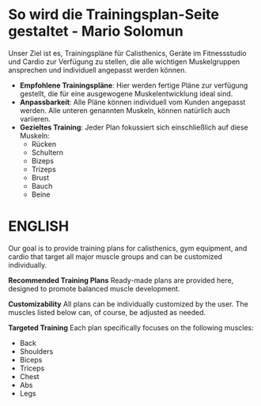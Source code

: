 # So wird die Trainingsplan-Seite gestaltet - Mario Solomun

Unser Ziel ist es, Trainingspläne für Calisthenics, Geräte im Fitnessstudio und Cardio zur Verfügung zu stellen, die alle wichtigen Muskelgruppen ansprechen und individuell angepasst werden können. 


- **Empfohlene Trainingspläne**: Hier werden fertige Pläne zur verfügung gestellt, die für eine ausgewogene Muskelentwicklung ideal sind. 
- **Anpassbarkeit**: Alle Pläne können individuell vom Kunden angepasst werden. Alle unteren genannten Muskeln, können natürlich auch variieren.
- **Gezieltes Training**: Jeder Plan fokussiert sich einschließlich auf diese Muskeln:
  - Rücken
  - Schultern
  - Bizeps
  - Trizeps
  - Brust
  - Bauch
  - Beine


# ENGLISH
Our goal is to provide training plans for calisthenics, gym equipment, and cardio that target all major muscle groups and can be customized individually.

**Recommended Training Plans**
Ready-made plans are provided here, designed to promote balanced muscle development.

**Customizability**
All plans can be individually customized by the user. The muscles listed below can, of course, be adjusted as needed.

**Targeted Training**
Each plan specifically focuses on the following muscles:

- Back
- Shoulders
- Biceps
- Triceps
- Chest
- Abs
- Legs
